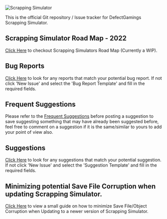 
![Scrapping Simulator](https://i.imgur.com/6zjckQl.png)

This is the official Git repository / Issue tracker for DefectGamings Scrapping Simulator.

## Scrapping Simulator Road Map - 2022

[Click Here](https://github.com/FuryFight3r/ScrappingSimulator/wiki/Scrapping-Simulator-Road-Map-2022) to checkout Scrapping Simulators Road Map (Currently a WIP).

## Bug Reports

[Click Here](https://github.com/FuryFight3r/ScrappingSimulator/issues) to look for any reports that match your potential bug report. If not click 'New Issue' and select the 'Bug Report Template' and fill in the required fields.

## Frequent Suggestions

Please refer to the [Frequent Suggestions](https://github.com/FuryFight3r/ScrappingSimulator/wiki/Frequent-Suggestions) before posting a suggestion to save suggesting something that may have already been suggested before, feel free to comment on a suggestion if it is the same/similar to yours to add your point of view also.

## Suggestions

[Click Here](https://github.com/FuryFight3r/ScrappingSimulator/issues) to look for any suggestions that match your potential suggestion. If not click 'New Issue' and select the 'Suggestion Template' and fill in the required fields.

## Minimizing potential Save File Corruption when updating Scrapping Simulator.

[Click Here](https://github.com/FuryFight3r/ScrappingSimulator/wiki/How-to-minimize-Save-File-corruption-when-Updating-Scrapping-Simulator) to view a small guide on how to minimize Save File/Object Corruption when Updating to a newer version of Scrapping Simulator.
